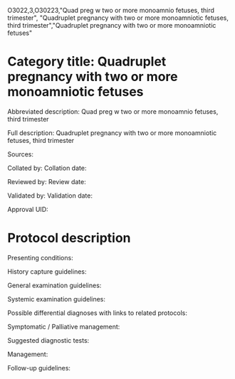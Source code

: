 O3022,3,O30223,"Quad preg w two or more monoamnio fetuses, third trimester", "Quadruplet pregnancy with two or more monoamniotic fetuses, third trimester","Quadruplet pregnancy with two or more monoamniotic fetuses"
# Category title: Quadruplet pregnancy with two or more monoamniotic fetuses

Abbreviated description: Quad preg w two or more monoamnio fetuses, third trimester

Full description: Quadruplet pregnancy with two or more monoamniotic fetuses, third trimester

Sources:

Collated by:
Collation date:

Reviewed by:
Review date:

Validated by:
Validation date:

Approval UID:

# Protocol description

Presenting conditions:

History capture guidelines:

General examination guidelines:

Systemic examination guidelines:

Possible differential diagnoses with links to related protocols:

Symptomatic / Palliative management:

Suggested diagnostic tests:

Management:

Follow-up guidelines:

